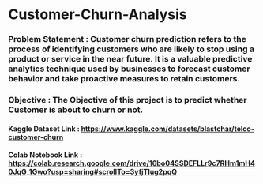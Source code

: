 # Customer-Churn-Analysis
### Problem Statement : Customer churn prediction refers to the process of identifying customers who are likely to stop using a product or service in the near future. It is a valuable predictive analytics technique used by businesses to forecast customer behavior and take proactive measures to retain customers.
### Objective : The Objective of this project is to predict whether Customer is about to churn or not.

#### Kaggle Dataset Link : https://www.kaggle.com/datasets/blastchar/telco-customer-churn
#### Colab Notebook Link : https://colab.research.google.com/drive/16bo04SSDEFLLr9c7RHm1mH40JqG_1Gwo?usp=sharing#scrollTo=3yfjTlug2pqQ
